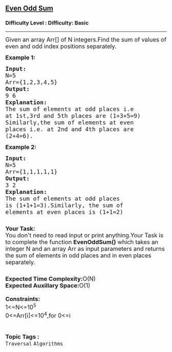 <h2><a href="https://www.geeksforgeeks.org/problems/even-odd-sum5450/1?page=1&category=Traversal&sortBy=submissions">Even Odd Sum</a></h2><h3>Difficulty Level : Difficulty: Basic</h3><hr><div class="problems_problem_content__Xm_eO"><p><span style="font-size:18px">Given an array Arr[] of N integers.Find the sum of values of even and odd index positions separately.</span></p>

<p><span style="font-size:18px"><strong>Example 1:</strong></span></p>

<pre><span style="font-size:18px"><strong>Input:</strong>
N=5
Arr={1,2,3,4,5}
<strong>Output:</strong>
9 6
<strong>Explanation:</strong>
The sum of elements at odd places i.e
at 1st,3rd and 5th places are (1+3+5=9)
Similarly,the sum of elements at even 
places i.e. at 2nd and 4th places are
(2+4=6).</span></pre>

<p><span style="font-size:18px"><strong>Example 2:</strong></span></p>

<pre><span style="font-size:18px"><strong>Input:</strong>
N=5
Arr={1,1,1,1,1}
<strong>Output:</strong>
3 2
<strong>Explanation:</strong>
The sum of elements at odd places
is (1+1+1=3).Similarly, the sum of
elements at even places is (1+1=2)</span></pre>

<p><br>
<span style="font-size:18px"><strong>Your Task:</strong><br>
You don't need to read input or print anything.Your Task is to complete the function <strong>EvenOddSum()</strong> which takes an integer N and an array Arr as input parameters and returns the sum of elements in odd places and in even places separately.</span><br>
&nbsp;</p>

<p><span style="font-size:18px"><strong>Expected Time Complexity:</strong>O(N)<br>
<strong>Expected Auxillary Space:</strong>O(1)<br>
<br>
<strong>Constraints:</strong><br>
1&lt;=N&lt;=10<sup>5</sup><br>
0&lt;=Arr[i]&lt;=10<sup>4</sup>,for 0&lt;=i</span></p>
</div><br><p><span style=font-size:18px><strong>Topic Tags : </strong><br><code>Traversal</code>&nbsp;<code>Algorithms</code>&nbsp;